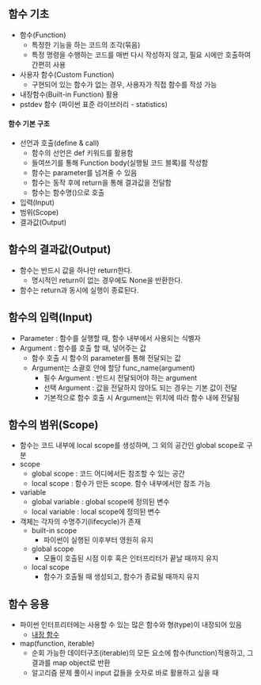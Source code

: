 ## 함수 기초

* 함수(Function)
  * 특정한 기능을 하는 코드의 조각(묶음)
  * 특정 명령을 수행하는 코드를 매번 다시 작성하지 않고, 필요 시에만 호출하여 간편히 사용
* 사용자 함수(Custom Function)
  * 구현되어 있는 함수가 없는 경우, 사용자가 직접 함수를 작성 가능
* 내장함수(Built-in Function) 활용
* pstdev 함수 (파이썬 표준 라이브러리 - statistics)



#### 함수 기본 구조

* 선언과 호출(define & call)
  * 함수의 선언은 def 키워드를 활용함
  * 들여쓰기를 통해 Function body(실행될 코드 블록)를 작성함
  * 함수는 parameter를 넘겨줄 수 있음
  * 함수는 동작 후에 return을 통해 결과값을 전달함
  * 함수는 함수명()으로 호출
* 입력(Input)
* 범위(Scope)
* 결과값(Output)

## 함수의 결과값(Output)

* 함수는 반드시 값을 하나만 return한다.
  * 명시적인 return이 없는 경우에도 None을 반환한다.
* 함수는 return과 동시에 실행이 종료된다.

## 함수의 입력(Input)

* Parameter : 함수를 실행할 때, 함수 내부에서 사용되는 식별자
* Argument : 함수를 호출 할 때, 넣어주는 값
  * 함수 호출 시 함수의 parameter를 통해 전달되는 값
  * Argument는 소괄호 안에 할당 func_name(argument)
    * 필수 Argument : 반드시 전달되어야 하는 argument
    * 선택 Argument : 값을 전달하지 않아도 되는 경우는 기본 값이 전달
    * 기본적으로 함수 호출 시 Argument는 위치에 따라 함수 내에 전달됨

## 함수의 범위(Scope)

* 함수는 코드 내부에 local scope를 생성하며, 그 외의 공간인 global scope로 구분
* scope
  * global scope : 코드 어디에서든 참조할 수 있는 공간
  * local scope : 함수가 만든 scope. 함수 내부에서만 참조 가능
* variable
  * global variable : global scope에 정의된 변수
  * local variable : local scope에 정의된 변수
* 객체는 각자의 수명주기(lifecycle)가 존재
  * built-in scope
    * 파이썬이 실행된 이후부터 영원히 유지
  * global scope
    * 모듈이 호출된 시점 이후 혹은 인터프리터가 끝날 때까지 유지
  * local scope
    * 함수가 호출될 때 생성되고, 함수가 종료될 때까지 유지

## 함수 응용

* 파이썬 인터프리터에는 사용할 수 있는 많은 함수와 형(type)이 내장되어 있음
  * [내장 함수](https://docs.python.org/ko/3/library/functions.html)
* map(function, iterable)
  * 순회 가능한 데이터구조(iterable)의 모든 요소에 함수(function)적용하고, 그 결과를 map object로 반환
  * 알고리즘 문제 풀이시 input 값들을 숫자로 바로 활용하고 싶을 때